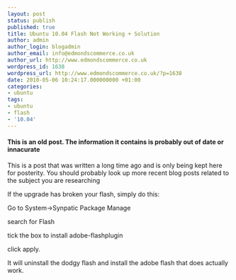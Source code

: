 ```yaml
---
layout: post
status: publish
published: true
title: Ubuntu 10.04 Flash Not Working + Solution
author: admin
author_login: blogadmin
author_email: info@edmondscommerce.co.uk
author_url: http://www.edmondscommerce.co.uk
wordpress_id: 1638
wordpress_url: http://www.edmondscommerce.co.uk/?p=1638
date: 2010-05-06 10:24:17.000000000 +01:00
categories:
- ubuntu
tags:
- ubuntu
- flash
- '10.04'
---
```

<div class="oldpost"><h4>This is an old post. The information it contains is probably out of date or innacurate</h4>
<p>
This is a post that was written a long time ago and is only being kept here for posterity.
You should probably look up more recent blog posts related to the subject you are researching
</p>
</div>
If the upgrade has broken your flash, simply do this:

Go to System->Synpatic Package Manage

search for Flash

tick the box to install adobe-flashplugin

click apply.

It will uninstall the dodgy flash and install the adobe flash that does actually work.

